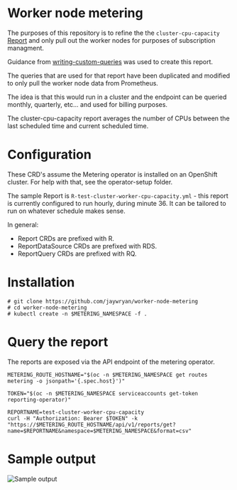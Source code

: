 # Worker node metering

The purposes of this repository is to refine the the `cluster-cpu-capacity` [Report](https://github.com/kube-reporting/metering-operator/blob/master/Documentation/reports.md) and only pull out the worker nodes for purposes of subscription managment.

Guidance from [writing-custom-queries](https://github.com/kube-reporting/metering-operator/blob/master/Documentation/writing-custom-queries.md) was used to create this report.

The queries that are used for that report have been duplicated and modified to only pull the worker node data from Prometheus.

The idea is that this would run in a cluster and the endpoint can be queried monthly, quarterly, etc... and used for billing purposes.

The cluster-cpu-capacity report averages the number of CPUs between the last scheduled time and current scheduled time.

# Configuration

These CRD's assume the Metering operator is installed on an OpenShift cluster. For help with that, see the operator-setup folder.

The sample Report is `R-test-cluster-worker-cpu-capacity.yml` - this report is currently configured to run hourly, during minute 36. It can be tailored to run on whatever schedule makes sense.

In general:
* Report CRDs are prefixed with R.
* ReportDataSource CRDs are prefixed with RDS.
* ReportQuery CRDs are prefixed with RQ.

# Installation

``` shell
# git clone https://github.com/jaywryan/worker-node-metering
# cd worker-node-metering
# kubectl create -n $METERING_NAMESPACE -f .
```

# Query the report

The reports are exposed via the API endpoint of the metering operator.
``` shell
METERING_ROUTE_HOSTNAME="$(oc -n $METERING_NAMESPACE get routes metering -o jsonpath='{.spec.host}')"

TOKEN="$(oc -n $METERING_NAMESPACE serviceaccounts get-token reporting-operator)"

REPORTNAME=test-cluster-worker-cpu-capacity
curl -H "Authorization: Bearer $TOKEN" -k "https://$METERING_ROUTE_HOSTNAME/api/v1/reports/get?name=$REPORTNAME&namespace=$METERING_NAMESPACE&format=csv"
```
# Sample output
![Sample output](/images/reportOutput.png)
